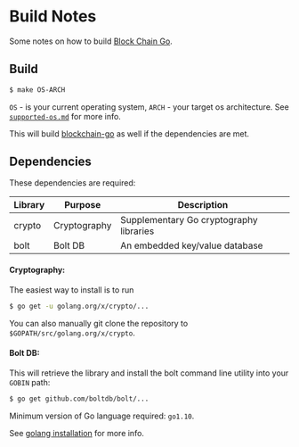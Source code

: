 Build Notes
===========
Some notes on how to build [Block Chain Go](https://github.com/YuriyLisovskiy/blockchain-go).

Build
---------------------

```bash
$ make OS-ARCH
```
`OS` - is your current operating system, `ARCH` - your target os architecture. See [`supported-os.md`](supported-os.md) for more info.

This will build [blockchain-go](https://github.com/YuriyLisovskiy/blockchain-go) as well if the dependencies are met.

Dependencies
---------------------
These dependencies are required:

 Library     | Purpose          | Description
 ------------|------------------|----------------------
 crypto      | Cryptography     | Supplementary Go cryptography libraries
 bolt        | Bolt DB          | An embedded key/value database

#### Cryptography:

The easiest way to install is to run
```bash
$ go get -u golang.org/x/crypto/...
```
You can also manually git clone the repository to `$GOPATH/src/golang.org/x/crypto`.

#### Bolt DB:

This will retrieve the library and install the bolt command line utility into your `GOBIN` path:
```bash
$ go get github.com/boltdb/bolt/...
```

Minimum version of Go language required: `go1.10`.

See [golang installation](https://golang.org/doc/install) for more info.

